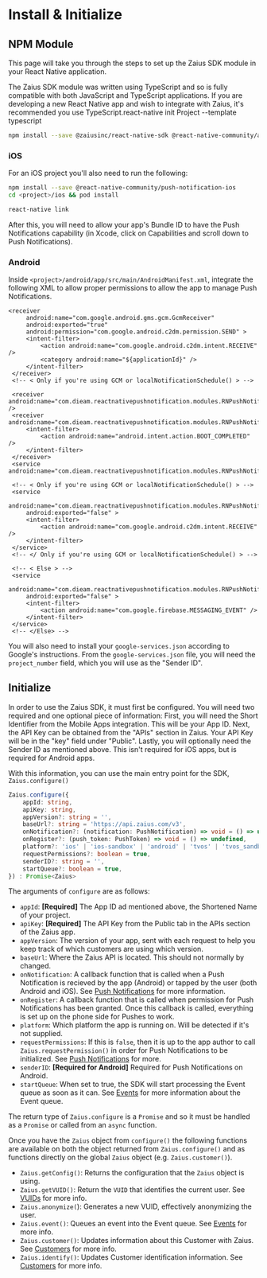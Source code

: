 # Install & Initialize

## NPM Module

This page will take you through the steps to set up the Zaius SDK module in your React Native application.

The Zaius SDK module was written using TypeScript and so is fully compatible with both JavaScript and TypeScript applications. If you are developing a new React Native app and wish to integrate with Zaius, it's recommended you use TypeScript.react-native init Project --template typescript

```bash
npm install --save @zaiusinc/react-native-sdk @react-native-community/async-storage react-native-push-notification
```

### iOS

For an iOS project you'll also need to run the following:

```bash
npm install --save @react-native-community/push-notification-ios
cd <project>/ios && pod install
```

```bash
react-native link
```

After this, you will need to allow your app's Bundle ID to have the Push Notifications capability \(in Xcode, click on Capabilities and scroll down to Push Notifications\).

### Android

Inside `<project>/android/app/src/main/AndroidManifest.xml`, integrate the following XML to allow proper permissions to allow the app to manage Push Notifications.

```markup
<receiver
     android:name="com.google.android.gms.gcm.GcmReceiver"
     android:exported="true"
     android:permission="com.google.android.c2dm.permission.SEND" >
     <intent-filter>
         <action android:name="com.google.android.c2dm.intent.RECEIVE" />
         <category android:name="${applicationId}" />
     </intent-filter>
 </receiver>
 <!-- < Only if you're using GCM or localNotificationSchedule() > -->

 <receiver android:name="com.dieam.reactnativepushnotification.modules.RNPushNotificationPublisher" />
 <receiver android:name="com.dieam.reactnativepushnotification.modules.RNPushNotificationBootEventReceiver">
     <intent-filter>
         <action android:name="android.intent.action.BOOT_COMPLETED" />
     </intent-filter>
 </receiver>
 <service android:name="com.dieam.reactnativepushnotification.modules.RNPushNotificationRegistrationService"/>

 <!-- < Only if you're using GCM or localNotificationSchedule() > -->
 <service
     android:name="com.dieam.reactnativepushnotification.modules.RNPushNotificationListenerServiceGcm"
     android:exported="false" >
     <intent-filter>
         <action android:name="com.google.android.c2dm.intent.RECEIVE" />
     </intent-filter>
 </service>
 <!-- </ Only if you're using GCM or localNotificationSchedule() > -->

 <!-- < Else > -->
 <service
     android:name="com.dieam.reactnativepushnotification.modules.RNPushNotificationListenerService"
     android:exported="false" >
     <intent-filter>
         <action android:name="com.google.firebase.MESSAGING_EVENT" />
     </intent-filter>
 </service>
 <!-- </Else> -->
```

You will also need to install your `google-services.json` according to Google's instructions. From the `google-services.json` file, you will need the `project_number` field, which you will use as the "Sender ID".

## Initialize

In order to use the Zaius SDK, it must first be configured. You will need two required and one optional piece of information: First, you will need the Short Identifier from the Mobile Apps integration. This will be your App ID. Next, the API Key can be obtained from the "APIs" section in Zaius. Your API Key will be in the "key" field under "Public". Lastly, you will optionally need the Sender ID as mentioned above. This isn't required for iOS apps, but is required for Android apps.

With this information, you can use the main entry point for the SDK, `Zaius.configure()`

```typescript
Zaius.configure({
    appId: string,
    apiKey: string,
    appVersion?: string = '',
    baseUrl?: string = 'https://api.zaius.com/v3',
    onNotification?: (notification: PushNotification) => void = () => undefined,
    onRegister?: (push_token: PushToken) => void = () => undefined,
    platform?: 'ios' | 'ios-sandbox' | 'android' | 'tvos' | 'tvos_sandbox' | 'unknown' // = [calculated from Platform.OS]
    requestPermissions?: boolean = true,
    senderID?: string = '',
    startQueue?: boolean = true,
}) : Promise<Zaius>
```

The arguments of `configure` are as follows:

* `appId`: **\[Required\]** The App ID ad mentioned above, the Shortened Name of your project.
* `apiKey`: **\[Required\]** The API Key from the Public tab in the APIs section of the Zaius app.
* `appVersion`: The version of your app, sent with each request to help you keep track of which customers are using which version.
* `baseUrl`: Where the Zaius API is located. This should not normally by changed.
* `onNotification`: A callback function that is called when a Push Notification is recieved by the app \(Android\) or tapped by the user \(both Android and iOS\). See [Push Notifications](push-messaging/push-notifications.md) for more information.
* `onRegister`: A callback function that is called when permission for Push Notifications has been granted. Once this callback is called, everything is set up on the phone side for Pushes to work.
* `platform`: Which platform the app is running on. Will be detected if it's not supplied.
* `requestPermissions`: If this is `false`, then it is up to the app author to call `Zaius.requestPermission()` in order for Push Notifications to be initialized. See [Push Notifications](push-messaging/push-notifications.md) for more.
* `senderID`: **\[Required for Android\]** Required for Push Notifications on Android.
* `startQueue`: When set to true, the SDK will start processing the Event queue as soon as it can. See [Events](tagging/events.md) for more information about the Event queue. 

 The return type of `Zaius.configure` is a `Promise` and so it must be handled as a `Promise` or called from an `async` function.

Once you have the `Zaius` object from `configure()` the following functions are available on both the object returned from `Zaius.configure()` and as functions directly on the global `Zaius` object \(e.g. `Zaius.customer()`\).

* `Zaius.getConfig()`: Returns the configuration that the `Zaius` object is using.
* `Zaius.getVUID()`: Return the `VUID` that identifies the current user. See [VUIDs](tagging/customers.md#vuids) for more info.
* `Zaius.anonymize(`\): Generates a new VUID, effectively anonymizing the user.
* `Zaius.event()`: Queues an event into the Event queue. See [Events](tagging/events.md) for more info.
* `Zaius.customer()`: Updates information about this Customer with Zaius. See [Customers](tagging/customers.md#updating-customer-information) for more info.
* `Zaius.identify()`: Updates Customer identification information. See [Customers](tagging/customers.md#updating-customer-identifiers) for more info.

